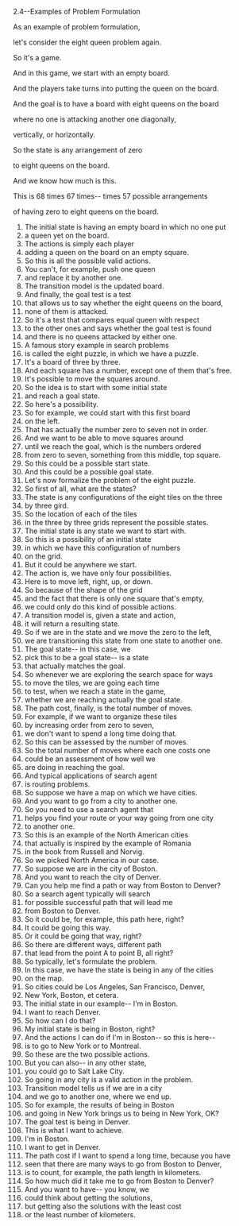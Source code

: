 2.4--Examples of Problem Formulation

As an example of problem formulation,

let's consider the eight queen problem again.

So it's a game.

And in this game, we start with an empty board.

And the players take turns into putting the queen on the board.

And the goal is to have a board with eight queens on the board

where no one is attacking another one diagonally,

vertically, or horizontally.

So the state is any arrangement of zero

to eight queens on the board.

And we know how much is this.

This is 68 times 67 times-- times 57 possible arrangements

of having zero to eight queens on the board.

1. The initial state is having an empty board in which no one put
2. a queen yet on the board.
3. The actions is simply each player
4. adding a queen on the board on an empty square.
5. So this is all the possible valid actions.
6. You can't, for example, push one queen
7. and replace it by another one.
8. The transition model is the updated board.
9. And finally, the goal test is a test
10. that allows us to say whether the eight queens on the board,
11. none of them is attacked.
12. So it's a test that compares equal queen with respect
13. to the other ones and says whether the goal test is found
14. and there is no queens attacked by either one.
15. A famous story example in search problems
16. is called the eight puzzle, in which we have a puzzle.
17. It's a board of three by three.
18. And each square has a number, except one of them that's free.
19. It's possible to move the squares around.
20. So the idea is to start with some initial state
21. and reach a goal state.
22. So here's a possibility.
23. So for example, we could start with this first board
24. on the left.
25. That has actually the number zero to seven not in order.
26. And we want to be able to move squares around
27. until we reach the goal, which is the numbers ordered
28. from zero to seven, something from this middle, top square.
29. So this could be a possible start state.
30. And this could be a possible goal state.
31. Let's now formalize the problem of the eight puzzle.
32. So first of all, what are the states?
33. The state is any configurations of the eight tiles on the three
34. by three gird.
35. So the location of each of the tiles
36. in the three by three grids represent the possible states.
37. The initial state is any state we want to start with.
38. So this is a possibility of an initial state
39. in which we have this configuration of numbers
40. on the grid.
41. But it could be anywhere we start.
42. The action is, we have only four possibilities.
43. Here is to move left, right, up, or down.
44. So because of the shape of the grid
45. and the fact that there is only one square that's empty,
46. we could only do this kind of possible actions.
47. A transition model is, given a state and action,
48. it will return a resulting state.
49. So if we are in the state and we move the zero to the left,
50. we are transitioning this state from one state to another one.
51. The goal state-- in this case, we
52. pick this to be a goal state-- is a state
53. that actually matches the goal.
54. So whenever we are exploring the search space for ways
55. to move the tiles, we are going each time
56. to test, when we reach a state in the game,
57. whether we are reaching actually the goal state.
58. The path cost, finally, is the total number of moves.
59. For example, if we want to organize these tiles
60. by increasing order from zero to seven,
61. we don't want to spend a long time doing that.
62. So this can be assessed by the number of moves.
63. So the total number of moves where each one costs one
64. could be an assessment of how well we
65. are doing in reaching the goal.
66. And typical applications of search agent
67. is routing problems.
68. So suppose we have a map on which we have cities.
69. And you want to go from a city to another one.
70. So you need to use a search agent that
71. helps you find your route or your way going from one city
72. to another one.
73. So this is an example of the North American cities
74. that actually is inspired by the example of Romania
75. in the book from Russell and Norvig.
76. So we picked North America in our case.
77. So suppose we are in the city of Boston.
78. And you want to reach the city of Denver.
79. Can you help me find a path or way from Boston to Denver?
80. So a search agent typically will search
81. for possible successful path that will lead me
82. from Boston to Denver.
83. So it could be, for example, this path here, right?
84. It could be going this way.
85. Or it could be going that way, right?
86. So there are different ways, different path
87. that lead from the point A to point B, all right?
88. So typically, let's formulate the problem.
89. In this case, we have the state is being in any of the cities
90. on the map.
91. So cities could be Los Angeles, San Francisco, Denver,
92. New York, Boston, et cetera.
93. The initial state in our example-- I'm in Boston.
94. I want to reach Denver.
95. So how can I do that?
96. My initial state is being in Boston, right?
97. And the actions I can do if I'm in Boston-- so this is here--
98. is to go to New York or to Montreal.
99. So these are the two possible actions.
100. But you can also-- in any other state,
101. you could go to Salt Lake City.
102. So going in any city is a valid action in the problem.
103. Transition model tells us if we are in a city
104. and we go to another one, where we end up.
105. So for example, the results of being in Boston
106. and going in New York brings us to being in New York, OK?
107. The goal test is being in Denver.
108. This is what I want to achieve.
109. I'm in Boston.
110. I want to get in Denver.
111. The path cost if I want to spend a long time, because you have
112. seen that there are many ways to go from Boston to Denver,
113. is to count, for example, the path length in kilometers.
114. So how much did it take me to go from Boston to Denver?
115. And you want to have-- you know, we
116. could think about getting the solutions,
117. but getting also the solutions with the least cost
118. or the least number of kilometers.